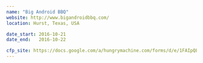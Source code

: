 ```yaml
---
name: "Big Android BBQ"
website: http://www.bigandroidbbq.com/
location: Hurst, Texas, USA

date_start: 2016-10-21
date_end:   2016-10-22

cfp_site: https://docs.google.com/a/hungrymachine.com/forms/d/e/1FAIpQLSdDK1v97Zwdm_Z-VcR3Y3jsASdl0lQE7J7Ji5MBHICcMKGtjw/viewform?c=0&w=1&_utm_source=1-2-2
---
```


